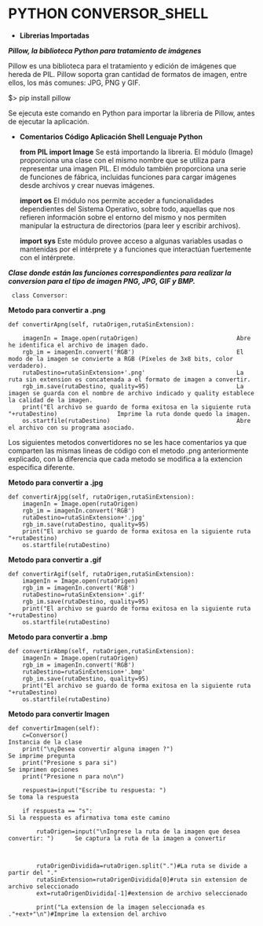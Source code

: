 # PYTHON CONVERSOR_SHELL 

* **Librerias Importadas**

***Pillow, la biblioteca Python para tratamiento de imágenes***

Pillow es una biblioteca para el tratamiento y edición de imágenes que hereda de PIL. Pillow soporta gran cantidad de formatos de imagen, entre ellos, los más comunes: JPG, PNG y GIF.

$> pip install pillow

Se ejecuta este comando en Python para importar la libreria de Pillow, antes de ejecutar la aplicación.


* **Comentarios Código Aplicación Shell Lenguaje Python**

    **from PIL import Image** Se está importando la libreria. El módulo (Image) proporciona una clase con el mismo nombre que se utiliza para representar una imagen PIL. El módulo también proporciona una serie de funciones de fábrica, incluidas funciones para cargar imágenes desde archivos y crear nuevas imágenes.
                      
    **import os** El módulo nos permite acceder a funcionalidades dependientes del Sistema Operativo, sobre todo, aquellas que nos refieren información sobre el entorno del mismo y nos permiten manipular la estructura de directorios (para leer y escribir archivos).
          
    **import sys** Este módulo provee acceso a algunas variables usadas o mantenidas por el intérprete y a funciones que interactúan fuertemente con el intérprete.


***Clase donde están las funciones correspondientes para realizar la conversion para el tipo de imagen PNG, JPG, GIF y BMP.***
     
     class Conversor:


**Metodo para convertir a .png**

    def convertirApng(self, rutaOrigen,rutaSinExtension):
    
        imagenIn = Image.open(rutaOrigen)                            Abre he identifica el archivo de imagen dado. 
        rgb_im = imagenIn.convert('RGB')                             El modo de la imagen se convierte a RGB (Píxeles de 3x8 bits, color verdadero). 
        rutaDestino=rutaSinExtension+'.png'                          La ruta sin extension es concatenada a el formato de imagen a convertir.
        rgb_im.save(rutaDestino, quality=95)                         La imagen se guarda con el nombre de archivo indicado y quality establece la calidad de la imagen.
        print("El archivo se guardo de forma exitosa en la siguiente ruta "+rutaDestino)                 Imprime la ruta donde quedo la imagen.
        os.startfile(rutaDestino)                                    Abre el archivo con su programa asociado.
        
        

Los siguientes metodos convertidores no se les hace comentarios ya que comparten las mismas lineas de código con el metodo .png anteriormente explicado, con la diferencia que cada metodo se modifica a la extencion especifica diferente. 

**Metodo para convertir a .jpg**

    def convertirAjpg(self, rutaOrigen,rutaSinExtension):
        imagenIn = Image.open(rutaOrigen)
        rgb_im = imagenIn.convert('RGB')
        rutaDestino=rutaSinExtension+'.jpg'
        rgb_im.save(rutaDestino, quality=95)
        print("El archivo se guardo de forma exitosa en la siguiente ruta "+rutaDestino)        
        os.startfile(rutaDestino)
        
**Metodo para convertir a .gif**

    def convertirAgif(self, rutaOrigen,rutaSinExtension):
        imagenIn = Image.open(rutaOrigen)
        rgb_im = imagenIn.convert('RGB')
        rutaDestino=rutaSinExtension+'.gif'
        rgb_im.save(rutaDestino, quality=95)
        print("El archivo se guardo de forma exitosa en la siguiente ruta "+rutaDestino)      
        os.startfile(rutaDestino)

**Metodo para convertir a .bmp**

    def convertirAbmp(self, rutaOrigen,rutaSinExtension):
        imagenIn = Image.open(rutaOrigen)
        rgb_im = imagenIn.convert('RGB')
        rutaDestino=rutaSinExtension+'.bmp'
        rgb_im.save(rutaDestino, quality=95)
        print("El archivo se guardo de forma exitosa en la siguiente ruta "+rutaDestino)
        os.startfile(rutaDestino)
        
        
**Metodo para convertir Imagen**        

    def convertirImagen(self):    
        c=Conversor()                                                                     Instancia de la clase
        print("\n¿Desea convertir alguna imagen ?")                                       Se imprime pregunta
        print("Presione s para si")                                                       Se imprimen opciones
        print("Presione n para no\n")

        respuesta=input("Escribe tu respuesta: ")                                         Se toma la respuesta

        if respuesta == "s":                                                              Si la respuesta es afirmativa toma este camino
            
            rutaOrigen=input("\nIngrese la ruta de la imagen que desea convertir: ")      Se captura la ruta de la imagen a convertir
            


            rutaOrigenDividida=rutaOrigen.split(".")#La ruta se divide a partir del "."
            rutaSinExtension=rutaOrigenDividida[0]#ruta sin extension de archivo seleccionado
            ext=rutaOrigenDividida[-1]#extension de archivo seleccionado
    
            print("La extension de la imagen seleccionada es  ."+ext+"\n")#Imprime la extension del archivo        
            
                     



        
        
